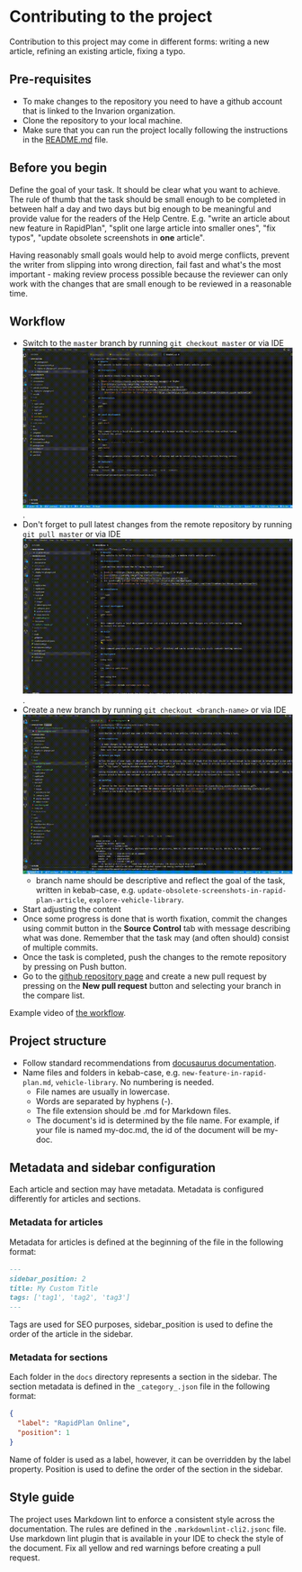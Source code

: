 # Contributing to the project

Contribution to this project may come in different forms: writing a new article, refining an existing article, fixing a typo.

## Pre-requisites

- To make changes to the repository you need to have a github account that is linked to the Invarion organization.
- Clone the repository to your local machine.
- Make sure that you can run the project locally following the instructions in the [README.md](https://github.com/Invarion/invarion-docs/blob/master/README.md) file.

## Before you begin

Define the goal of your task. It should be clear what you want to achieve. The rule of thumb that the task should be small enough to be completed in between half a day and two days but big enough to be meaningful and provide value for the readers of the Help Centre. E.g. "write an article about new feature in RapidPlan", "split one large article into smaller ones", "fix typos", "update obsolete screenshots in **one** article".

Having reasonably small goals would help to avoid merge conflicts, prevent the writer from slipping into wrong direction, fail fast and what's the most important - making review process possible because the reviewer can only work with the changes that are small enough to be reviewed in a reasonable time.

## Workflow

- Switch to the `master` branch by running `git checkout master` or via IDE ![switch to master](./contributing-assets/switch-to-master.gif).
- Don't forget to pull latest changes from the remote repository by running `git pull master` or via IDE ![pull changes](./contributing-assets/pull.gif).
- Create a new branch by running `git checkout <branch-name>` or via IDE ![create branch](./contributing-assets/branching.gif)
  - branch name should be descriptive and reflect the goal of the task, written in kebab-case, e.g. `update-obsolete-screenshots-in-rapid-plan-article`, `explore-vehicle-library`.
- Start adjusting the content
- Once some progress is done that is worth fixation, commit the changes using commit button in the **Source Control** tab with message describing what was done. Remember that the task may (and often should) consist of multiple commits.
- Once the task is completed, push the changes to the remote repository by pressing on Push button.
- Go to the [github repository page](https://github.com/Invarion/invarion-docs/pulls) and create a new pull request by pressing on the **New pull request** button and selecting your branch in the compare list.

Example video of [the workflow](https://drive.google.com/file/d/1ecj_jVhb0tjvQ6zyMr5YCVN6Zrvwrtjw/view?usp=drive_link).

## Project structure

- Follow standard recommendations from [docusaurus documentation](https://docusaurus.io/docs/next/create-doc).
- Name files and folders in kebab-case, e.g. `new-feature-in-rapid-plan.md`, `vehicle-library`. No numbering is needed.
  - File names are usually in lowercase.
  - Words are separated by hyphens (-).
  - The file extension should be .md for Markdown files.
  - The document's id is determined by the file name. For example, if your file is named my-doc.md, the id of the document will be my-doc.

## Metadata and sidebar configuration

Each article and section may have metadata. Metadata is configured differently for articles and sections.

### Metadata for articles

Metadata for articles is defined at the beginning of the file in the following format:

```markdown
---
sidebar_position: 2
title: My Custom Title
tags: ['tag1', 'tag2', 'tag3']
---
```

Tags are used for SEO purposes, sidebar_position is used to define the order of the article in the sidebar.

### Metadata for sections

Each folder in the `docs` directory represents a section in the sidebar. The section metadata is defined in the `_category_.json` file in the following format:

```json
{
  "label": "RapidPlan Online",
  "position": 1
}
```

Name of folder is used as a label, however, it can be overridden by the label property. Position is used to define the order of the section in the sidebar.

## Style guide

The project uses Markdown lint to enforce a consistent style across the documentation. The rules are defined in the `.markdownlint-cli2.jsonc` file.
Use markdown lint plugin that is available in your IDE to check the style of the document. Fix all yellow and red warnings before creating a pull request.
